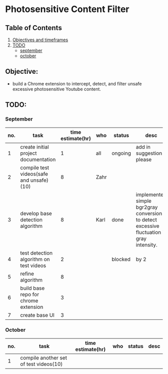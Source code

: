 # Photosensitive Content Filter
## Table of Contents
1. [Objectives and timeframes](#objectives)
2. [TODO](#todo)
	- [september](#september)
	- [october](#october)


## Objective:
- build a Chrome extension to intercept, detect, and filter unsafe excessive photosensitive Youtube content.

## TODO:

### September
| no.| task  | time estimate(hr) | who | status | desc
|--|--|--|--|--|--|
|1| create initial project documentation | 1 | all | ongoing | add in suggestion please |
|2| compile test videos(safe and unsafe)(10) | 8 | Zahr |  |  |
|3| develop base detection algorithm | 8 | Karl | done | implemented simple bgr2gray conversion to detect excessive fluctuation in gray intensity. |
|4| test detection algorithm on test videos | 2 |  | blocked | by 2
|5| refine algorithm | 8 |  |  |  |
|6| build base repo for chrome extension | 3 |  |  |  |
|7| create base UI | 3 |  |  |  |

### October
| no.| task  | time estimate(hr) | who | status | desc
|--|--|--|--|--|--|
|1| compile another set of test videos(10) |  |  |  | 

